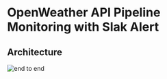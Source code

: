 
 #  OpenWeather API Pipeline Monitoring with Slak Alert
  
 ## Architecture       
![end to end](https://github.com/teenbress/weather_data_etl_with_slack_alert/blob/master/WeatherDataETL.png)
